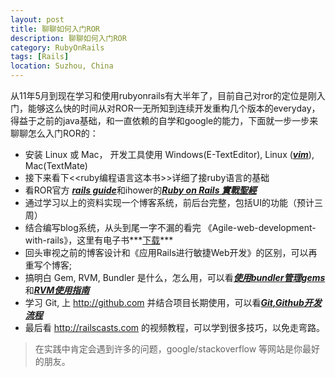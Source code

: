 ```yaml
---
layout: post
title: 聊聊如何入门ROR
description: 聊聊如何入门ROR
category: RubyOnRails
tags: [Rails]
location: Suzhou, China
---
```

从11年5月到现在学习和使用rubyonrails有大半年了，目前自己对ror的定位是刚入门，能够这么快的时间从对ROR一无所知到连续开发重构几个版本的everyday，得益于之前的java基础，和一直依赖的自学和google的能力，下面就一步一步来聊聊怎么入门ROR的：

 - 安装 Linux 或 Mac， 开发工具使用 Windows(E-TextEditor), Linux ([***vim***][1]), Mac(TextMate)
 - 接下来看下<<ruby编程语言这本书>>详细了接ruby语言的基础
 - 看ROR官方 [***rails guide***][2]和ihower的[***Ruby on Rails 實戰聖經***][3]
 - 通过学习以上的资料实现一个博客系统，前后台完整，包括UI的功能（预计三周）
 - 结合编写blog系统，从头到尾一字不漏的看完 《Agile-web-development-with-rails》，这里有电子书***[下载][4]*** 
 - 回头审视之前的博客设计和《应用Rails进行敏捷Web开发》的区别，可以再重写个博客;
 - 搞明白 Gem, RVM, Bundler 是什么，怎么用，可以看[***使用bundler管理gems***][5]和[***RVM使用指南***][6]
 - 学习 Git, 上 http://github.com 并结合项目长期使用，可以看[***Git,Github开发流程***][7]
 - 最后看 http://railscasts.com 的视频教程，可以学到很多技巧，以免走弯路。

> 在实践中肯定会遇到许多的问题，google/stackoverflow 等网站是你最好的朋友。

  [1]: http://tim.everyday-cn.com/zh/show_blog/vim-rubyonrails "vim"
  [2]: http://guides.rubyonrails.org/
  [3]: http://ihower.tw/rails3/
  [4]: http://cms.everyday-cn.com/en/ibook_download/2
  [5]: http://tim.everyday-cn.com/en/show_blog/bundler-gems
  [6]: http://tim.everyday-cn.com/en/show_blog/rvm
  [7]: http://tim.everyday-cn.com/zh/show_blog/git-github
